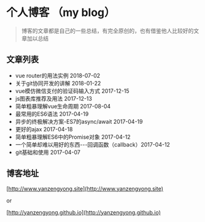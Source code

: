 # 个人博客 （my blog）

> 博客的文章都是自己的一些总结，有完全原创的，也有借鉴他人比较好的文章加以总结

## 文章列表

* vue router的用法实例 2018-07-02
* 关于git协同开发的讲解 2018-01-22
* vue模仿微信支付的验证码输入方式 2017-12-15
* js图表库推荐及用法 2017-12-13
* 简单粗暴理解vue生命周期 2017-08-04
* 最常用的ES6语法 2017-04-19
* 异步的终极解决方案-ES7的async/await 2017-04-19
* 更好的ajax 2017-04-18
* 简单粗暴理解ES6中的Promise对象 2017-04-12
* 一个简单却难以用好的东西---回调函数（callback）2017-04-12
* git基础和使用 2017-04-07

## 博客地址

[http://www.yanzengyong.site](http://www.yanzengyong.site)   

or

[http://yanzengyong.github.io](http://yanzengyong.github.io)
